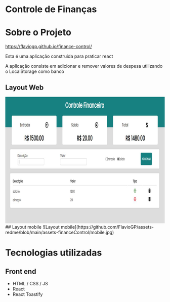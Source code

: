 # Controle de Finanças

# Sobre o Projeto

https://flaviogp.github.io/finance-control/

Esta é uma aplicação construida para praticar react

A aplicação consiste em adicionar e remover valores de despesa utilizando o LocalStorage como banco

## Layout Web
<img src="https://github.com/FlavioGP/assets-redme/blob/main/assets-financeControl/web.jpg"  width="600" height="400">
## Layout mobile
![Layout mobile](https://github.com/FlavioGP/assets-redme/blob/main/assets-financeControl/mobile.jpg)

# Tecnologias utilizadas

## Front end
- HTML / CSS / JS
- React
- React Toastify
